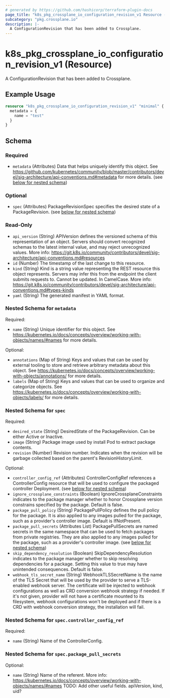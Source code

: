 ```yaml
---
# generated by https://github.com/hashicorp/terraform-plugin-docs
page_title: "k8s_pkg_crossplane_io_configuration_revision_v1 Resource - terraform-provider-k8s"
subcategory: "pkg.crossplane.io"
description: |-
  A ConfigurationRevision that has been added to Crossplane.
---
```


# k8s_pkg_crossplane_io_configuration_revision_v1 (Resource)

A ConfigurationRevision that has been added to Crossplane.

## Example Usage

```terraform
resource "k8s_pkg_crossplane_io_configuration_revision_v1" "minimal" {
  metadata = {
    name = "test"
  }
}
```

<!-- schema generated by tfplugindocs -->
## Schema

### Required

- `metadata` (Attributes) Data that helps uniquely identify this object. See https://github.com/kubernetes/community/blob/master/contributors/devel/sig-architecture/api-conventions.md#metadata for more details. (see [below for nested schema](#nestedatt--metadata))

### Optional

- `spec` (Attributes) PackageRevisionSpec specifies the desired state of a PackageRevision. (see [below for nested schema](#nestedatt--spec))

### Read-Only

- `api_version` (String) APIVersion defines the versioned schema of this representation of an object. Servers should convert recognized schemas to the latest internal value, and may reject unrecognized values. More info: https://git.k8s.io/community/contributors/devel/sig-architecture/api-conventions.md#resources
- `id` (Number) The timestamp of the last change to this resource.
- `kind` (String) Kind is a string value representing the REST resource this object represents. Servers may infer this from the endpoint the client submits requests to. Cannot be updated. In CamelCase. More info: https://git.k8s.io/community/contributors/devel/sig-architecture/api-conventions.md#types-kinds
- `yaml` (String) The generated manifest in YAML format.

<a id="nestedatt--metadata"></a>
### Nested Schema for `metadata`

Required:

- `name` (String) Unique identifier for this object. See https://kubernetes.io/docs/concepts/overview/working-with-objects/names/#names for more details.

Optional:

- `annotations` (Map of String) Keys and values that can be used by external tooling to store and retrieve arbitrary metadata about this object. See https://kubernetes.io/docs/concepts/overview/working-with-objects/annotations/ for more details.
- `labels` (Map of String) Keys and values that can be used to organize and categorize objects. See https://kubernetes.io/docs/concepts/overview/working-with-objects/labels/ for more details.


<a id="nestedatt--spec"></a>
### Nested Schema for `spec`

Required:

- `desired_state` (String) DesiredState of the PackageRevision. Can be either Active or Inactive.
- `image` (String) Package image used by install Pod to extract package contents.
- `revision` (Number) Revision number. Indicates when the revision will be garbage collected based on the parent's RevisionHistoryLimit.

Optional:

- `controller_config_ref` (Attributes) ControllerConfigRef references a ControllerConfig resource that will be used to configure the packaged controller Deployment. (see [below for nested schema](#nestedatt--spec--controller_config_ref))
- `ignore_crossplane_constraints` (Boolean) IgnoreCrossplaneConstraints indicates to the package manager whether to honor Crossplane version constrains specified by the package. Default is false.
- `package_pull_policy` (String) PackagePullPolicy defines the pull policy for the package. It is also applied to any images pulled for the package, such as a provider's controller image. Default is IfNotPresent.
- `package_pull_secrets` (Attributes List) PackagePullSecrets are named secrets in the same namespace that can be used to fetch packages from private registries. They are also applied to any images pulled for the package, such as a provider's controller image. (see [below for nested schema](#nestedatt--spec--package_pull_secrets))
- `skip_dependency_resolution` (Boolean) SkipDependencyResolution indicates to the package manager whether to skip resolving dependencies for a package. Setting this value to true may have unintended consequences. Default is false.
- `webhook_tls_secret_name` (String) WebhookTLSSecretName is the name of the TLS Secret that will be used by the provider to serve a TLS-enabled webhook server. The certificate will be injected to webhook configurations as well as CRD conversion webhook strategy if needed. If it's not given, provider will not have a certificate mounted to its filesystem, webhook configurations won't be deployed and if there is a CRD with webhook conversion strategy, the installation will fail.

<a id="nestedatt--spec--controller_config_ref"></a>
### Nested Schema for `spec.controller_config_ref`

Required:

- `name` (String) Name of the ControllerConfig.


<a id="nestedatt--spec--package_pull_secrets"></a>
### Nested Schema for `spec.package_pull_secrets`

Optional:

- `name` (String) Name of the referent. More info: https://kubernetes.io/docs/concepts/overview/working-with-objects/names/#names TODO: Add other useful fields. apiVersion, kind, uid?



